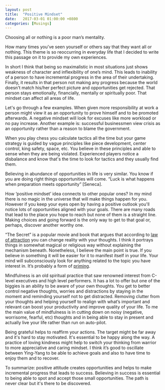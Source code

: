 ```yaml
---
layout: post
title:  "Positive Mindset"
date:   2017-03-01 01:00:00 +0800
categories: [Musings]
---
```


Choosing all or nothing is a poor man’s mentality.

How many times you've seen yourself or others say that they want all or nothing. This theme is so reoccurring in everyday life that I decided to write this passage on it to provide my own experiences. 

In short I think that being so maximalistic in most situations just shows weakness of character and inflexibility of one’s mind. This leads to inability of a person to have incremental progress in the area of their undertaking. Finally, it results in that person not making any progress because the world doesn't match his/her perfect picture and opportunities get rejected. That person stays emotionally, financially, mentally or spiritually poor. That mindset can affect all areas of life.

Let's go through a few examples. When given more responsibility at work a person might view it as an opportunity to prove himself and to be promoted afterwards. A negative mindset will look for excuses like more workload or no pay increase. Another example is: successful businessmen view crisis as an opportunity rather than a reason to blame the government. 

When you play chess you calculate tactics all the time but your game strategy is guided by vague principles like piece development, center control, king safety, space, etc. You believe in these principles and able to sense when they are being violated. Experienced players notice a disbalance and know that's the time to look for tactics and they usually find them.

Believing in abundance of opportunities in life is very similar. You know if you are doing right things opportunities will come. “Luck is what happens when preparation meets opportunity” [Seneca].

How ‘positive mindset’ idea connects to other popular ones? In my mind there is no magic in the universe that will make things happen for you. However if you keep your eyes open by having a positive outlook you'll notice lots of opportunities aligned with your goals. There are many roads that lead to the place you hope to reach but none of them is a straight line. Making choices and going forward is the only way to get to that goal or, perhaps, discover another worthy one.

“The Secret” is a popular movie and book that argues that according to [law of attraction](https://en.wikipedia.org/wiki/Law_of_attraction_(New_Thought)) you can change reality with your thoughts. I think it portrays things in somewhat magical or religious way without explaining the mechanism beneath. Nonetheless, I believe the main point is true. If you believe in something it will be easier for it to manifest itself in your life. Your mind will subconsciously look for anything related to the topic you have interest in. It’s probably a form of [priming](https://en.wikipedia.org/wiki/Priming_(psychology)).

Mindfulness is an old spiritual practice that saw renowned interest from C-level executives and high level performers. It has a lot to offer but one of the biggies is an ability to be aware of your own thoughts. You get to better control negative thoughts, worries and distractions by staying in the moment and reminding yourself not to get distracted. Removing clutter from your thoughts and helping yourself to realign with what’s important and relevant can boost your productivity and improve quality of your life. To me the main value of mindfulness is in cutting down on noisy (negative, worrisome, fearful, etc) thoughts and in being able to stay in present and actually live your life rather than run on auto-pilot.

Being grateful helps to reaffirm your actions. The target might be far away and it's hard to stay motivated. It's essential to be happy along the way. A practice of loving kindness might help to switch your thinking from warrior to more appreciative and caring mindset. I think it’s good to oscillate between Ying-Yang to be able to achieve goals and also to have time to enjoy them and to recover.

To summarize: positive attitude creates opportunities and helps to make incremental progress that leads to success. Believing in success is essential to being able to spot and accept those small opportunities. The path is never clear but it's there to be discovered.



